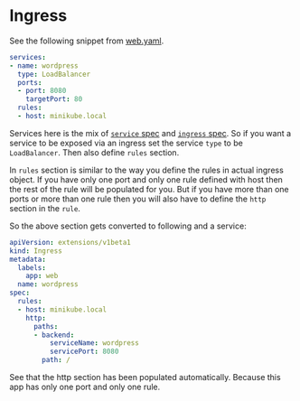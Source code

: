 # Ingress

See the following snippet from [web.yaml](web.yaml).

```yaml
services:
- name: wordpress
  type: LoadBalancer
  ports:
  - port: 8080
    targetPort: 80
  rules:
  - host: minikube.local
```

Services here is the mix of [`service` spec](https://kubernetes.io/docs/api-reference/v1.6/#servicespec-v1-core) and [`ingress` spec](https://kubernetes.io/docs/api-reference/v1.6/#ingressspec-v1beta1-extensions). So if you want a service to be exposed via an ingress set the service `type` to be `LoadBalancer`. Then also define `rules` section.

In `rules` section is similar to the way you define the rules in actual ingress object. If you have only one port and only one rule defined with host then the rest of the rule will be populated for you. But if you have more than one ports or more than one rule then you will also have to define the `http` section in the `rule`.

So the above section gets converted to following and a service:

```yaml
apiVersion: extensions/v1beta1
kind: Ingress
metadata:
  labels:
    app: web
  name: wordpress
spec:
  rules:
  - host: minikube.local
    http:
      paths:
      - backend:
          serviceName: wordpress
          servicePort: 8080
        path: /
```

See that the http section has been populated automatically. Because this app has only one port and only one rule.
